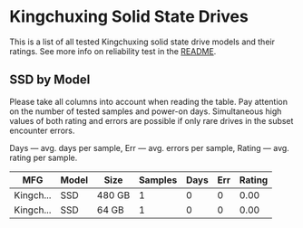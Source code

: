 Kingchuxing Solid State Drives
==============================

This is a list of all tested Kingchuxing solid state drive models and their ratings. See
more info on reliability test in the [README](https://github.com/linuxhw/SMART).

SSD by Model
------------

Please take all columns into account when reading the table. Pay attention on the
number of tested samples and power-on days. Simultaneous high values of both rating
and errors are possible if only rare drives in the subset encounter errors.

Days   — avg. days per sample,
Err    — avg. errors per sample,
Rating — avg. rating per sample.

| MFG       | Model              | Size   | Samples | Days  | Err   | Rating |
|-----------|--------------------|--------|---------|-------|-------|--------|
| Kingch... | SSD                | 480 GB | 1       | 0     | 0     | 0.00   |
| Kingch... | SSD                | 64 GB  | 1       | 0     | 0     | 0.00   |
